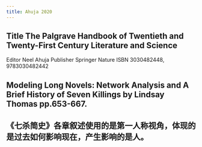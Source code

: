 ```yaml
---
title: Ahuja 2020
---
```


## Title	The Palgrave Handbook of Twentieth and Twenty-First Century Literature and Science
Editor	Neel Ahuja
Publisher	Springer Nature
ISBN	3030482448, 9783030482442
## Modeling Long Novels: Network Analysis and A Brief History of Seven Killings by Lindsay Thomas pp.653-667.
## 《七杀简史》各章叙述使用的是第一人称视角，体现的是过去如何影响现在，产生影响的是人。
